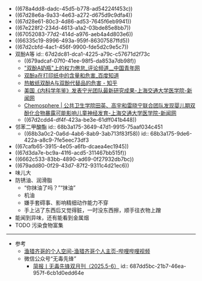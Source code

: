 - ((678a4dd8-dadc-45d5-b778-ad54224f453c))
- ((67d28e6a-9a33-4e63-a272-d675d9c9dfa4))
- ((67d28e61-80c3-4d86-ad53-7645f6eb9941))
- ((67e228f2-234d-4613-a1a2-03bde85e8bb7))
- ((67052083-77d2-414d-a976-aeb4a4d803e6))
- ((66335c19-8996-493a-959f-86307587ffd5))
- ((67d2cbfd-4ac1-456f-9900-fde5d2c9e5c7))
- 双酚A等
  id:: 67d2dc81-dca1-4225-a79c-c57671d2f73c
	- ((679adcaf-07f0-41ee-98f5-da853a7db98f))
	- ["双酚A奶瓶"上的权力倦怠_评论频道__中国青年网](https://pinglun.youth.cn/zqsp/201103/t20110302_1496542.htm)
	- [双酚a在打印纸中的含量和危害_百度知道](https://zhidao.baidu.com/question/508950374.html)
	- [热敏纸双酚A与双酚代替品的危害 - 知乎](https://zhuanlan.zhihu.com/p/553161458)
	- [美国《内科学年鉴》发表宁光团队最新研究成果-上海交通大学医学院-新闻网](https://www.shsmu.edu.cn/news/info/1002/2163.htm)
	- [Chemosphere | 公共卫生学院田英、高宇和雷晓宁联合团队发现婴儿期双酚化合物暴露可能影响儿童神经发育-上海交通大学医学院-新闻网](https://www.shsmu.edu.cn/news/info/1006/24951.htm)
	- ((67d2cdd4-df4f-423a-be3e-61dff041b448))
- 邻苯二甲酸酯
  id:: 68b3a175-3649-47d1-9915-75aaf034c451
	- ((68b3a0c2-0a6d-4ab6-8ab9-3ab713f83f58))
	  id:: 68b3a175-9de6-422a-a8c9-7fe5eec73df3
- ((67cafb65-3915-4e05-a6fb-dcaea4ec1945))
- ((67d3da7e-bc9a-41f6-acd5-311467bb515f))
- ((6662c533-83bb-4890-ad69-0f27932db7bc))
- ((679add80-0f29-43d7-87f2-9311c4d21ec6))
- 味儿大
- 防锈油、润滑脂
	- “你抹油了吗？”“抹油”
	- 机油
	- 嫌手套碍事、影响精细动作能力不穿
	- 手上沾了东西后又觉得脏，一时没东西擦，顺手往衣物上蹭
- 能闻到异味，还有能看到金属烟
- TODO 污染食物富集
- ---
- 参考
	- [渔猎齐哥的个人空间-渔猎齐哥个人主页-哔哩哔哩视频](https://space.bilibili.com/25109224)
	- 微信公众号“无毒先锋”
		- [简报丨无毒先锋双月刊（2025.5-6）](https://mp.weixin.qq.com/s/wvXHgyDgbtdxnDRuTVgBXg)
		  id:: 687dd5bc-21b7-46ea-957f-6cb1d0edd64e
